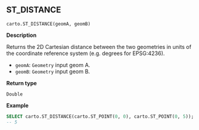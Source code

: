 ## ST_DISTANCE

```sql:signature
carto.ST_DISTANCE(geomA, geomB)
```

**Description**

Returns the 2D Cartesian distance between the two geometries in units of the coordinate reference system (e.g. degrees for EPSG:4236).

* `geomA`: `Geometry` input geom A.
* `geomB`: `Geometry` input geom B.

**Return type**

`Double`

**Example**

```sql
SELECT carto.ST_DISTANCE(carto.ST_POINT(0, 0), carto.ST_POINT(0, 5));
-- 5
```